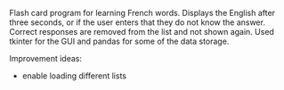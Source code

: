 Flash card program for learning French words. Displays the English after three seconds, or if the user enters that they do not know the answer. Correct responses are removed from the list and not shown again. Used tkinter for the GUI and pandas for some of the data storage.

Improvement ideas:
- enable loading different lists
